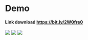 # Demo

#### Link download https://bit.ly/2W0fre0


![](https://imgur.com/2ltPLLe.gif)         ![](https://imgur.com/34hq0uR.gif)       ![](https://imgur.com/jW3CSX5.gif)

